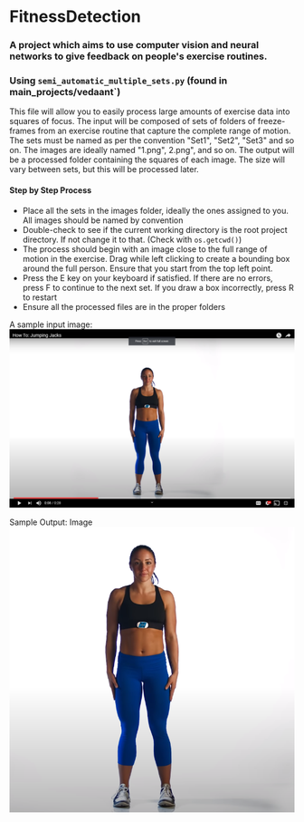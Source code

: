 # FitnessDetection

### A project which aims to use computer vision and neural networks to give feedback on people's exercise routines. 

### Using `semi_automatic_multiple_sets.py` (found in main_projects/vedaant`)
This file will allow you to easily process large amounts of exercise data into squares of focus. The input will be composed of sets of folders of freeze-frames from an exercise routine that capture the complete range of motion. The sets must be named as per the convention "Set1", "Set2", "Set3" and so on. The images are ideally named "1.png", 2.png", and so on. The output will be a processed folder containing the squares of each image. The size will vary between sets, but this will be processed later. 

#### Step by Step Process
* Place all the sets in the images folder, ideally the ones assigned to you. All images should be named by convention
* Double-check to see if the current working directory is the root project directory. If not change it to that. (Check with `os.getcwd()`)
* The process should begin with an image close to the full range of motion in the exercise. Drag while left clicking to create a bounding box around the full person. Ensure that you start from the top left point.
* Press the E key on your keyboard if satisfied. If there are no errors, press F to continue to the next set. If you draw a box incorrectly, press R to restart
* Ensure all the processed files are in the proper folders

A sample input image:
![Input Sample](/images/Set1/1.png)


Sample Output: Image
![Output Sample](/images/Set1/Processed/1.png)

